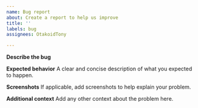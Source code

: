 ```yaml
---
name: Bug report
about: Create a report to help us improve
title: ''
labels: bug
assignees: OtakoidTony

---
```


**Describe the bug**


**Expected behavior**
A clear and concise description of what you expected to happen.

**Screenshots**
If applicable, add screenshots to help explain your problem.




**Additional context**
Add any other context about the problem here.
